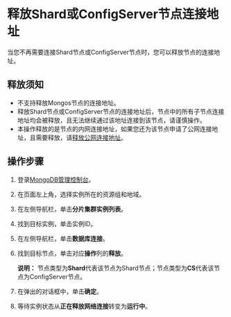 # 释放Shard或ConfigServer节点连接地址

当您不再需要连接Shard节点或ConfigServer节点时，您可以释放节点的连接地址。

## 释放须知

-   不支持释放Mongos节点的连接地址。
-   释放Shard节点或ConfigServer节点的连接地址后，节点中的所有子节点连接地址均会被释放，且无法继续通过该地址连接到该节点，请谨慎操作。
-   本操作释放的是节点的内网连接地址，如果您还为该节点申请了公网连接地址，且需要释放，请[释放公网连接地址](/intl.zh-CN/用户指南/管理网络连接/公网连接地址/释放公网连接地址.md)。

## 操作步骤

1.  登录[MongoDB管理控制台](https://mongodb.console.aliyun.com/)。

2.  在页面左上角，选择实例所在的资源组和地域。

3.  在左侧导航栏，单击**分片集群实例列表**。

4.  找到目标实例，单击实例ID。

5.  在左侧导航栏，单击**数据库连接**。

6.  找到目标节点，单击对应**操作**列的**释放**。

    **说明：** 节点类型为**Shard**代表该节点为Shard节点；节点类型为**CS**代表该节点为ConfigServer节点。

7.  在弹出的对话框中，单击**确定**。

8.  等待实例状态从**正在释放网络连接**转变为**运行中**。


